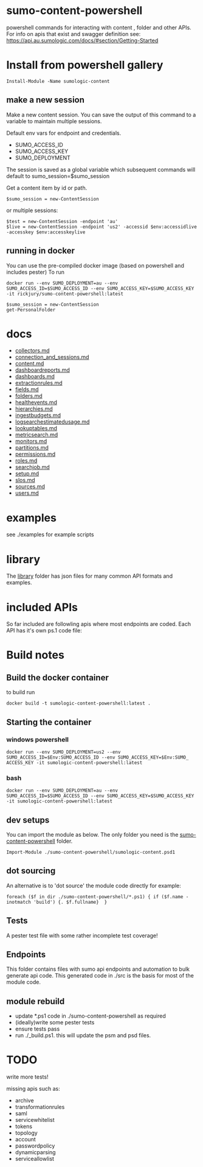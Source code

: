 # sumo-content-powershell
powershell commands for interacting with content ,  folder and other APIs.
For info on apis that exist and swagger definition see: https://api.au.sumologic.com/docs/#section/Getting-Started

# Install from powershell gallery
```
Install-Module -Name sumologic-content
```

## make a new session
Make a new content session. You can save the output of this command to a variable to maintain multiple sessions.

Default env vars for endpoint and credentials.
- SUMO_ACCESS_ID
- SUMO_ACCESS_KEY
- SUMO_DEPLOYMENT

The session is saved as a global variable which subsequent commands will default to sumo_session=$sumo_session

Get a content item by id or path.
```
$sumo_session = new-ContentSession 
```

or multiple sessions:

```
$test = new-ContentSession -endpoint 'au'
$live = new-ContentSession -endpoint 'us2' -accessid $env:accessidlive -accesskey $env:accesskeylive
```
## running in docker
You can use the pre-compiled docker image (based on powershell and includes pester)
To run
```
docker run --env SUMO_DEPLOYMENT=au --env SUMO_ACCESS_ID=$SUMO_ACCESS_ID --env SUMO_ACCESS_KEY=$SUMO_ACCESS_KEY -it rickjury/sumo-content-powershell:latest

$sumo_session = new-ContentSession
get-PersonalFolder
```

# docs
 - [collectors.md](docs/collectors.md)
 - [connection_and_sessions.md](docs/connection_and_sessions.md)
 - [content.md](docs/content.md)
 - [dashboardreports.md](docs/dashboardreports.md)
 - [dashboards.md](docs/dashboards.md)
 - [extractionrules.md](docs/extractionrules.md)
 - [fields.md](docs/fields.md)
 - [folders.md](docs/folders.md)
 - [healthevents.md](docs/healthevents.md)
 - [hierarchies.md](docs/hierarchies.md)
 - [ingestbudgets.md](docs/ingestbudgets.md)
 - [logsearchestimatedusage.md](docs/logsearchestimatedusage.md)
 - [lookuptables.md](docs/lookuptables.md)
 - [metricsearch.md](docs/metricsearch.md)
 - [monitors.md](docs/monitors.md)
 - [partitions.md](docs/partitions.md)
 - [permissions.md](docs/permissions.md)
 - [roles.md](docs/roles.md)
 - [searchjob.md](docs/searchjob.md)
 - [setup.md](docs/setup.md)
 - [slos.md](docs/slos.md)
 - [sources.md](docs/sources.md)
 - [users.md](docs/users.md)

# examples
see ./examples for example scripts

# library
The [library](./library) folder has json files for many common API formats and examples.

# included APIs
So far included are followling apis where most endpoints are coded.  Each API has it's own ps.1 code file:

# Build notes
## Build the docker container
to build run
```
docker build -t sumologic-content-powershell:latest .
```

## Starting the container
### windows powershell
```
docker run --env SUMO_DEPLOYMENT=us2 --env SUMO_ACCESS_ID=$Env:SUMO_ACCESS_ID --env SUMO_ACCESS_KEY=$Env:SUMO_
ACCESS_KEY -it sumologic-content-powershell:latest
```

### bash
```
docker run --env SUMO_DEPLOYMENT=au --env SUMO_ACCESS_ID=$SUMO_ACCESS_ID --env SUMO_ACCESS_KEY=$SUMO_ACCESS_KEY -it sumologic-content-powershell:latest
```

## dev setups
You can import the module as below. The only folder you need is the [sumo-content-powershell](./sumo-content-powershell) folder.

```
Import-Module ./sumo-content-powershell/sumologic-content.psd1
```

## dot sourcing
An alternative is to 'dot source' the module code directly for example: 
```
foreach ($f in dir ./sumo-content-powershell/*.ps1) { if ($f.name -inotmatch 'build') {. $f.fullname}  }
```

## Tests
A pester test file with some rather incomplete test coverage!

## Endpoints
This folder contains files with sumo api endpoints and automation to bulk generate api code. This generated code in ./src is the basis for most of the module code.

## module rebuild
- update *.ps1 code in ./sumo-content-powershell as required
- (ideally)write some pester tests 
- ensure tests pass
- run ./_build.ps1. this will update the psm and psd files.

# TODO
write more tests!

missing apis such as:
- archive
- transformationrules
- saml
- servicewhitelist
- tokens
- topology
- account
- passwordpolicy
- dynamicparsing
- serviceallowlist

